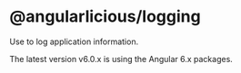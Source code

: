 # @angularlicious/logging
Use to log application information.

The latest version v6.0.x is using the Angular 6.x packages.
